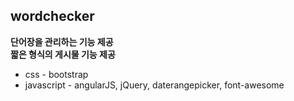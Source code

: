 ## wordchecker
  **단어장을 관리하는 기능 제공**
  <br>
  **짧은 형식의 게시물 기능 제공**
  
- css - bootstrap
- javascript - angularJS, jQuery, daterangepicker, font-awesome

